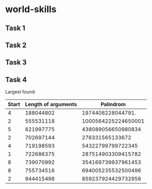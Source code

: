 # world-skills

## Task 1
## Task 2
## Task 3
## Task 4

Largest found:

| Start | Length of arguments | Palindrom           |
| ----- | ------------------- | ------------------- |
| 4     | 188044802           | 1974408228044791.   |
| 2     | 555531118           | 1000564225224650001 |
| 5     | 621997775           | 438089056650980834  |
| 2     | 702697144           | 276331565133672     |
| 4     | 719198593           | 54322799799722345   |
| 1     | 722686375           | 287514903309415782  |
| 8     | 739070992           | 354169739937961453  |
| 8     | 755734516           | 694005235532500496  |
| 2     | 944415498           | 859237924429732958  |
